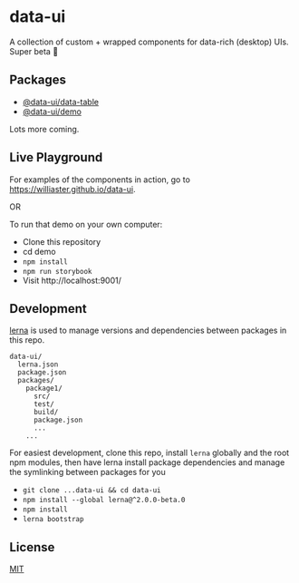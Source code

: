 # data-ui
A collection of custom + wrapped components for data-rich (desktop) UIs. Super beta :baby:

## Packages
- [@data-ui/data-table](https://github.com/williaster/data-ui/tree/master/packages/data-table)
- [@data-ui/demo](https://github.com/williaster/data-ui/tree/master/packages/demo)

Lots more coming.

## Live Playground

For examples of the components in action, go to https://williaster.github.io/data-ui.

OR

To run that demo on your own computer:
* Clone this repository
* cd demo
* `npm install`
* `npm run storybook`
* Visit http://localhost:9001/

## Development
[lerna](https://github.com/lerna/lerna/) is used to manage versions and dependencies between
packages in this repo.

```
data-ui/
  lerna.json
  package.json
  packages/
    package1/
      src/
      test/
      build/
      package.json
      ...
    ...
```

For easiest development, clone this repo, install `lerna` globally and the root npm modules,
then have lerna install package dependencies and manage the symlinking between packages for you
* `git clone ...data-ui && cd data-ui`
* `npm install --global lerna@^2.0.0-beta.0`
* `npm install`
* `lerna bootstrap`

## License
[MIT](./LICENSE)
